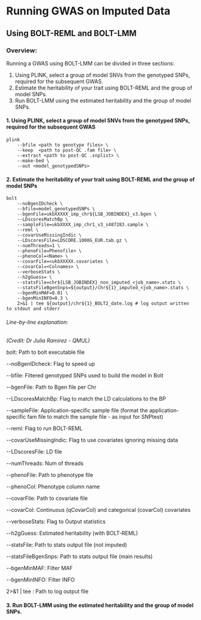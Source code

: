 # Running GWAS on Imputed Data

## Using BOLT-REML and BOLT-LMM

### Overview:

Running a GWAS using BOLT-LMM can be divided in three sections:

1. Using PLINK, select a group of model SNVs from the genotyped SNPs, required for the subsequent GWAS.
2. Estimate the heritability of your trait using BOLT-REML and the group of model SNPs.
3. Run BOLT-LMM using the estimated heritability and the group of model SNPs.

#### 1. Using PLINK, select a group of model SNVs from the genotyped SNPs, required for the subsequent GWAS

	plink
		--bfile <path to genotype files> \
		--keep  <path to post-QC .fam file> \
		--extract <path to post-QC .snplist> \ 
		--make-bed \
		--out <model_genotypedSNPs>

#### 2. Estimate the heritability of your trait using BOLT-REML and the group of model SNPs

	bolt
		--noBgenIDcheck \
		--bfile=model_genotypedSNPs \
		--bgenFile=ukbXXXXX_imp_chr${LSB_JOBINDEX}_v3.bgen \
		--LDscoresMatchBp \
		--sampleFile=ukbXXXX_imp_chr1_v3_s487283.sample \
		--reml \
		--covarUseMissingIndic \
		--LDscoresFile=LDSCORE.1000G_EUR.tab.gz \
		--numThreads=1 \
		--phenoFile=Phenofile> \
		--phenoCol=<Name> \
		--covarFile=<ukbXXXXX.covariates \
		--covarCol=<Colnames> \
		--verboseStats \
		--h2gGuess= \
		--statsFile=chr${LSB_JOBINDEX}_non_imputed_<job_name>.stats \
		--statsFileBgenSnps=${output}/chr${1}_imputed_<job_name>.stats \
		--bgenMinMAF=0.01 \
		--bgenMinINFO=0.3 \
		2>&1 | tee ${output}/chr${1}_BOLT2_date.log # log output written to stdout and stderr

###### Line-by-line explanation: 
*(Credit: Dr Julia Ramirez - QMUL)*

bolt: Path to bolt executable file

--noBgenIDcheck: Flag to speed up

--bfile: Filtered genotyped SNPs used to build the model in Bolt

--bgenFile: Path to Bgen file per Chr

--LDscoresMatchBp: Flag to match the LD calculations to the BP

--sampleFile: Application-specific sample file (format the application-specific fam file to match the sample file - as input for SNPtest)

--reml: Flag to run BOLT-REML

--covarUseMissingIndic: Flag to use covariates ignoring missing data

--LDscoresFile: LD file 

--numThreads: Num of threads

--phenoFile: Path to phenotype file 

--phenoCol: Phenotype column name

--covarFile: Path to covariate file 

--covarCol: Continuous (qCovarCol) and categorical (covarCol) covariates 

--verboseStats: Flag to Output statistics 

--h2gGuess: Estimated heritability (with BOLT-REML)

--statsFile: Path to stats output file (not imputed)

--statsFileBgenSnps: Path to stats output file (main results)

--bgenMinMAF: Filter MAF

--bgenMinINFO: Filter INFO

2>&1 | tee <Path>: Path to log output file

#### 3. Run BOLT-LMM using the estimated heritability and the group of model SNPs.
